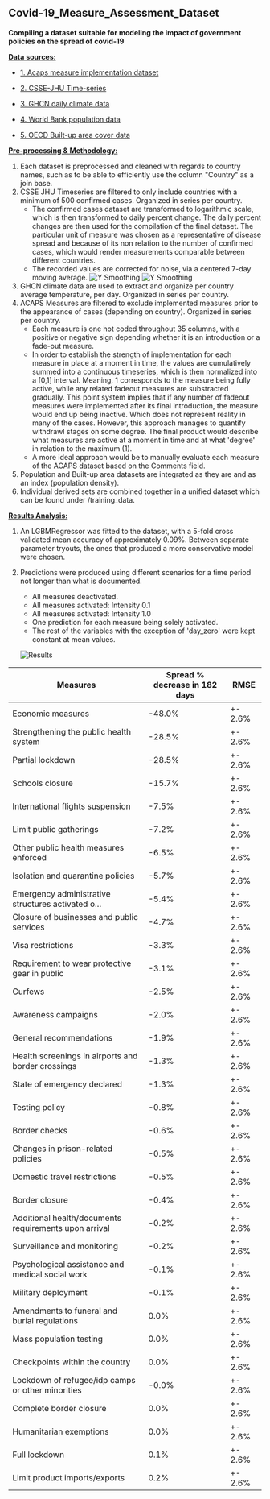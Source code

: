 ## Covid-19_Measure_Assessment_Dataset
**Compiling a dataset suitable for modeling the impact of government policies on the spread of covid-19**


__<ins>Data sources:</ins>__

  * [1. Acaps measure implementation dataset](https://www.acaps.org/covid19-government-measures-dataset)

  * [2. CSSE-JHU Time-series](https://github.com/CSSEGISandData/COVID-19/tree/master/csse_covid_19_data/csse_covid_19_time_series)

  * [3. GHCN daily climate data](https://www.climate.gov/maps-data/dataset/daily-temperature-and-precipitation-reports-data-tables)

  * [4. World Bank population data](https://data.worldbank.org/indicator/sp.pop.totl)

  * [5. OECD Built-up area cover data](https://stats.oecd.org/Index.aspx?DataSetCode=BUILT_UP)


__<ins>Pre-processing & Methodology:</ins>__

  1. Each dataset is preprocessed and cleaned with regards to country names, such as to be able to efficiently use the column "Country" as a join base.
  2. CSSE JHU Timeseries are filtered to only include countries with a minimum of 500 confirmed cases. Organized in series per country.
     - The confirmed cases dataset are transformed to logarithmic scale, which is then transformed to daily percent change. The daily percent changes are then used for the compilation of the final dataset. The particular unit of measure was chosen as a representative of disease spread and because of its non relation to the number of confirmed cases, which would render measurements comparable between different countries.
     - The recorded values are corrected for noise, via a centered 7-day moving average.
     ![Y Smoothing](https://github.com/JosefDoun/Covid_19_Government_Measures_Assessment_Dataset/blob/master/images/Noise_removal.png?raw=true)
     ![Y Smoothing](https://github.com/JosefDoun/Covid_19_Government_Measures_Assessment_Dataset/blob/master/images/Noise_removal_2.png?raw=true)
  3. GHCN climate data are used to extract and organize per country average temperature, per day. Organized in series per country.
  4. ACAPS Measures are filtered to exclude implemented measures prior to the appearance of cases (depending on country). Organized in series per country.
     - Each measure is one hot coded throughout 35 columns, with a positive or negative sign depending whether it is an introduction or a fade-out measure.
     - In order to establish the strength of implementation for each measure in place at a moment in time, the values are cumulatively summed into a continuous timeseries, which is then normalized into a [0,1] interval. Meaning, 1 corresponds to the measure being fully active, while any related fadeout measures are substracted gradually. This point system implies that if any number of fadeout measures were implemented after its final introduction, the measure would end up being inactive. Which does not represent reality in many of the cases. However, this approach manages to quantify withdrawl stages on some degree. The final product would describe what measures are active at a moment in time and at what 'degree' in relation to the maximum (1).
     - A more ideal approach would be to manually evaluate each measure of the ACAPS dataset based on the Comments field.
  5. Population and Built-up area datasets are integrated as they are and as an index (population density).
  6. Individual derived sets are combined together in a unified dataset which can be found under /training_data.


__<ins>Results Analysis:</ins>__

  1. An LGBMRegressor was fitted to the dataset, with a 5-fold cross validated mean accuracy of approximately 0.09%. Between separate parameter tryouts, the ones that produced a more conservative model were chosen.
  2. Predictions were produced using different scenarios for a time period not longer than what is documented.
     - All measures deactivated.
     - All measures activated: Intensity 0.1
     - All measures activated: Intensity 1.0
     - One prediction for each measure being solely activated.
     - The rest of the variables with the exception of 'day_zero' were kept constant at mean values.
     
     ![Results](https://github.com/JosefDoun/Covid_19_Government_Measures_Assessment_Dataset/blob/master/images/Results_1.png?raw=true)
     
|           Measures                                     |Spread % decrease in 182 days |  RMSE |
|--------------------------------------------------------|------------------------------|-------|
|Economic measures                                       |          -48.0%              |+- 2.6%|
|Strengthening the public health system                  |-28.5% |+- 2.6%|
|Partial lockdown                                                          |-28.5%  |+- 2.6%|
|Schools closure                                                           |-15.7%  |+- 2.6%|
|International flights suspension                                          | -7.5%  |+- 2.6%|
|Limit public gatherings                                                   | -7.2% | +- 2.6%|
|Other public health measures enforced                                      |-6.5%  |+- 2.6%|
|Isolation and quarantine policies                                          |-5.7% | +- 2.6%|
|Emergency administrative structures activated o...                         |-5.4%  |+- 2.6%|
|Closure of businesses and public services                                  |-4.7%  |+- 2.6%|
|Visa restrictions                                                          |-3.3% | +- 2.6%|
|Requirement to wear protective gear in public                              |-3.1%  |+- 2.6%|
|Curfews                                                                   | -2.5% | +- 2.6%|
|Awareness campaigns                                                        |-2.0%  |+- 2.6%|
|General recommendations                                                   | -1.9% | +- 2.6%|
|Health screenings in airports and border crossings                         |-1.3% | +- 2.6%|
|State of emergency declared                                               | -1.3%  |+- 2.6%|
|Testing policy                                                            | -0.8% |+- 2.6%|
|Border checks                                                              |-0.6% | +- 2.6%|
|Changes in prison-related policies                                         |-0.5% | +- 2.6%|
|Domestic travel restrictions                                              |-0.5% | +- 2.6%|
|Border closure                                                           |  -0.4% | +- 2.6%|
|Additional health/documents requirements upon arrival                        | -0.2% | +- 2.6%|
|Surveillance and monitoring                                              | -0.2%  |+- 2.6%|
|Psychological assistance and medical social work                           |-0.1% | +- 2.6%|
|Military deployment                                                       | -0.1% | +- 2.6%|
|Amendments to funeral and burial regulations                                |0.0% | +- 2.6%|
|Mass population testing                                                   |  0.0% | +- 2.6%|
|Checkpoints within the country                                              |0.0% | +- 2.6%|
|Lockdown of refugee/idp camps or other minorities                         | -0.0%  |+- 2.6%|
|Complete border closure                                                    | 0.0% | +- 2.6%|
|Humanitarian exemptions                                                   |  0.0% | +- 2.6%|
|Full lockdown                                                             |  0.1% | +- 2.6%|
|Limit product imports/exports                                             |  0.2% | +- 2.6%|
